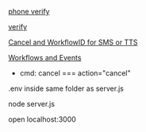 [phone verify](https://developer.nexmo.com/api/verify)

[verify](https://developer.nexmo.com/api/verify#verifyRequest)

[Cancel and WorkflowID for SMS or TTS](https://developer.nexmo.com/api/verify#verifyControl)

[Workflows and Events](https://developer.nexmo.com/verify/guides/workflows-and-events)

-  cmd: cancel === action="cancel"

.env inside same folder as server.js

node server.js

open localhost:3000
